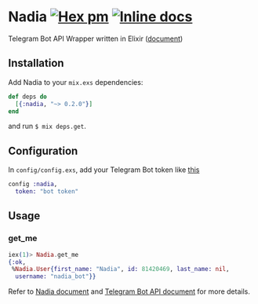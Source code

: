Nadia [![Hex pm](https://img.shields.io/hexpm/v/nadia.svg)](https://hex.pm/packages/nadia) [![Inline docs](http://inch-ci.org/github/zhyu/nadia.svg)](http://inch-ci.org/github/zhyu/nadia)
=====

Telegram Bot API Wrapper written in Elixir ([document](https://hex.pm/nadia))

## Installation
Add Nadia to your `mix.exs` dependencies:

```elixir
def deps do
  [{:nadia, "~> 0.2.0"}]
end
```
and run `$ mix deps.get`.

## Configuration

In `config/config.exs`, add your Telegram Bot token like [this](config/config.exs.example)

```elixir
config :nadia,
  token: "bot token"
```

## Usage

### get_me

```elixir
iex(1)> Nadia.get_me
{:ok,
 %Nadia.User{first_name: "Nadia", id: 81420469, last_name: nil,
  username: "nadia_bot"}}
```

Refer to [Nadia document](https://hex.pm/nadia) and [Telegram Bot API document](https://core.telegram.org/bots/api) for more details.
